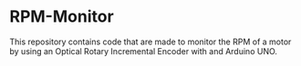 # RPM-Monitor
This repository contains code that are made to monitor the RPM of a motor by using an Optical Rotary Incremental Encoder with and Arduino UNO.

